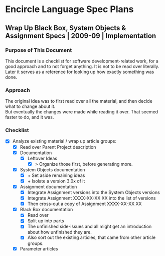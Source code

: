 ﻿Encircle Language Spec Plans
============================

Wrap Up Black Box, System Objects & Assignment Specs | 2009-09 | Implementation
-------------------------------------------------------------------------------

### Purpose of This Document

This document is a checklist for software development-related work, for a good approach and to not forget anything. It is not to be read over literally. Later it serves as a reference for looking up how exactly something was done.

### Approach

The original idea was to first read over all the material, and then decide what to change about it.  
But eventually the changes were made while reading it over. That seemed faster to do, and it was.

### Checklist

- [x] Analyze existing material / wrap up article groups:
    - [x] Read over Parent Project description
    - [x] Documentation
        - [x] Leftover Ideas
            - [x] \> Organize those first, before generating more.
    - [x] System Objects documentation
        - [x] \+ Set aside remaining ideas
        - [x] \+ Isolate a version 3.0x of it
    - [x] Assignment documentation
        - [x] Integrate Assignment versions into the System Objects versions
        - [x] Integrate Assignment XXXX-XX-XX XX into the list of versions
        - [x] Then cross-out a copy of Assignment XXXX-XX-XX XX
    - [x] Black Box documentation
        - [x] Read over
        - [x] Split up into parts
        - [x] The unfinished side-issues and all might get an introduction about how unfinished they are.
        - [x] Also sort out the existing articles, that came from other article groups.
    - [x] Parameter articles